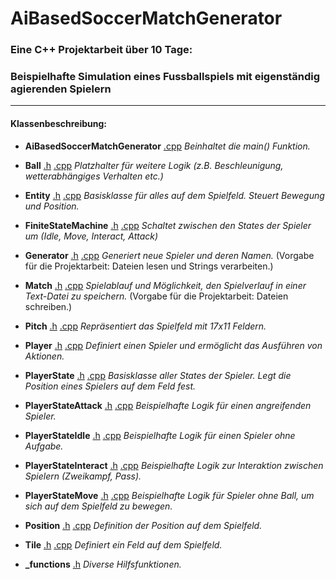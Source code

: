 # AiBasedSoccerMatchGenerator
### Eine C++ Projektarbeit über 10 Tage:
### Beispielhafte Simulation eines Fussballspiels mit eigenständig agierenden Spielern
___
#### Klassenbeschreibung:

- **AiBasedSoccerMatchGenerator** [.cpp](./AiBasedSoccerMatchGenerator.cpp)
  *Beinhaltet die main() Funktion.*

- **Ball** [.h](./Ball.h) [.cpp](./Ball.cpp)
  *Platzhalter für weitere Logik (z.B. Beschleunigung, wetterabhängiges Verhalten etc.)*

- **Entity** [.h](./Entity.h) [.cpp](./Entity.cpp)
  *Basisklasse für alles auf dem Spielfeld. Steuert Bewegung und Position.*

- **FiniteStateMachine** [.h](./FiniteStateMachine.h) [.cpp](./FiniteStateMachine.cpp)
  *Schaltet zwischen den States der Spieler um (Idle, Move, Interact, Attack)*

- **Generator** [.h](./Generator.h) [.cpp](./Generator.cpp)
  *Generiert neue Spieler und deren Namen.*
  (Vorgabe für die Projektarbeit: Dateien lesen und Strings verarbeiten.)

- **Match** [.h](./Match.h) [.cpp](./Match.cpp)
  *Spielablauf und Möglichkeit, den Spielverlauf in einer Text-Datei zu speichern.*
  (Vorgabe für die Projektarbeit: Dateien schreiben.)

- **Pitch** [.h](./Pitch.h) [.cpp](./Pitch.cpp)
  *Repräsentiert das Spielfeld mit 17x11 Feldern.*

- **Player** [.h](./Player.h) [.cpp](./Player.cpp)
  *Definiert einen Spieler und ermöglicht das Ausführen von Aktionen.*

- **PlayerState** [.h](./PlayerState.h) [.cpp](./PlayerState.cpp)
  *Basisklasse aller States der Spieler. Legt die Position eines Spielers auf dem Feld fest.*

- **PlayerStateAttack** [.h](./PlayerStateAttack.h) [.cpp](./PlayerStateAttack.cpp)
  *Beispielhafte Logik für einen angreifenden Spieler.*

- **PlayerStateIdle** [.h](./PlayerStateIdle.h) [.cpp](./PlayerStateIdle.cpp)
  *Beispielhafte Logik für einen Spieler ohne Aufgabe.*

- **PlayerStateInteract** [.h](./PlayerStateInteract.h) [.cpp](./PlayerStateInteract.cpp)
  *Beispielhafte Logik zur Interaktion zwischen Spielern (Zweikampf, Pass).*

- **PlayerStateMove** [.h](./PlayerStateMove.h) [.cpp](./PlayerStateMove.cpp)
  *Beispielhafte Logik für Spieler ohne Ball, um sich auf dem Spielfeld zu bewegen.*

- **Position** [.h](./Position.h) [.cpp](./Position.cpp)
  *Definition der Position auf dem Spielfeld.*

- **Tile** [.h](./Tile.h) [.cpp](./Tile.cpp)
  *Definiert ein Feld auf dem Spielfeld.*

- **_functions** [.h](./_functions.h)
  *Diverse Hilfsfunktionen.*
